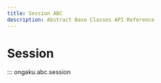 ```yaml
---
title: Session ABC
description: Abstract Base Classes API Reference
---
```


# Session

::: ongaku.abc.session